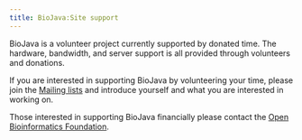 ```yaml
---
title: BioJava:Site support
---
```


BioJava is a volunteer project currently supported by donated time. The
hardware, bandwidth, and server support is all provided through
volunteers and donations.

If you are interested in supporting BioJava by volunteering your time,
please join the [Mailing lists](BioJava:MailingLists "wikilink") and
introduce yourself and what you are interested in working on.

Those interested in supporting BioJava financially please contact the
[Open Bioinformatics Foundation](http://www.open-bio.org).
